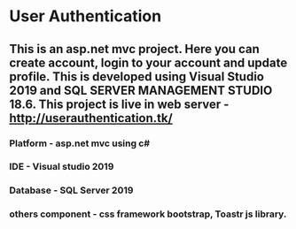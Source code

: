 # User Authentication

## This is an asp.net mvc project. Here you can create account, login to your account and update profile. This is developed using Visual Studio 2019 and SQL SERVER MANAGEMENT STUDIO 18.6. This project is live in web server - http://userauthentication.tk/

### Platform - asp.net mvc using c#
### IDE - Visual studio 2019
### Database - SQL Server 2019
### others component - css framework bootstrap, Toastr js library.
